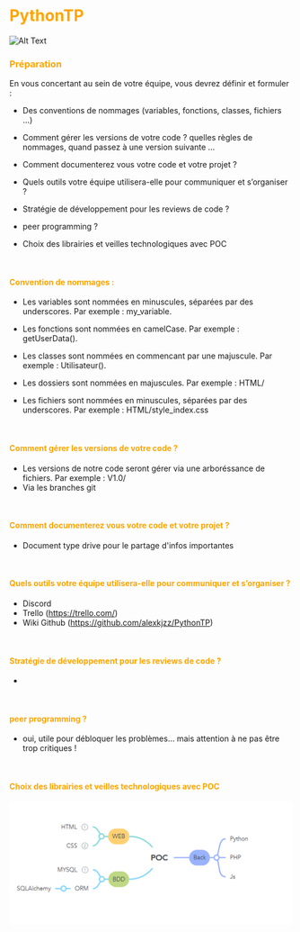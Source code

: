 # <span style="color: orange"> PythonTP </span>

![Alt Text](https://media.giphy.com/media/vFKqnCdLPNOKc/giphy.gif)

### <span style="color: orange"> Préparation </span>

En vous concertant au sein de votre équipe, vous devrez définir et formuler :<br>

* Des conventions de nommages (variables, fonctions, classes, fichiers …) <br>

* Comment gérer les versions de votre code ? quelles règles de nommages, quand passez à une version suivante … <br>

* Comment documenterez vous votre code et votre projet ? <br>

* Quels outils votre équipe utilisera-elle pour communiquer et s’organiser ?  <br>

* Stratégie de développement pour les reviews de code ? <br>

* peer programming ? <br>

* Choix des librairies et veilles technologiques avec POC <br>


<br>

 #### <span style="color: orange"> Convention de nommages : </span>


* Les variables sont nommées en minuscules, séparées par des underscores. Par exemple : my_variable.

* Les fonctions sont nommées en camelCase. Par exemple : getUserData().

* Les classes sont nommées en commencant par une majuscule. Par exemple : Utilisateur().

* Les dossiers sont nommées en majuscules. Par exemple : HTML/

* Les fichiers sont nommées en minuscules, séparées par des underscores. Par exemple : HTML/style_index.css


<br>

 #### <span style="color: orange"> Comment gérer les versions de votre code ? </span>


* Les versions de notre code seront gérer via une arboréssance de fichiers. Par exemple : V1.0/
* Via les branches git


<br>

 #### <span style="color: orange"> Comment documenterez vous votre code et votre projet ? </span>

* Document type drive pour le partage d'infos importantes 

<br>

 #### <span style="color: orange">Quels outils votre équipe utilisera-elle pour communiquer et s’organiser ? </span>


* Discord 
* Trello  (https://trello.com/)
* Wiki Github (https://github.com/alexkjzz/PythonTP)

<br>

 #### <span style="color: orange"> Stratégie de développement pour les reviews de code ? </span>

* 

<br>

 #### <span style="color: orange"> peer programming ? </span>

* oui, utile pour débloquer les problèmes... mais attention à ne pas être trop critiques !

<br>

 #### <span style="color: orange"> Choix des librairies et veilles technologiques avec POC </span>

![Texte alternatif](/IMAGES/POC.png "Titre de l'image")